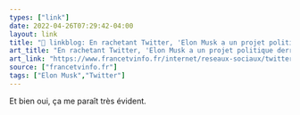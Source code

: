 ```yaml
---
types: ["link"]
date: 2022-04-26T07:29:42-04:00
layout: link
title: "🔗 linkblog: En rachetant Twitter, 'Elon Musk a un projet politique derrière la tête', estime un journaliste qui a enquêté sur l'homme le plus riche du monde'"
art_title: "En rachetant Twitter, 'Elon Musk a un projet politique derrière la tête', estime un journaliste qui a enquêté sur l'homme le plus riche du monde"
art_link: "https://www.francetvinfo.fr/internet/reseaux-sociaux/twitter/en-rachetant-twitter-elon-musk-a-un-projet-politique-derriere-la-tete-estime-un-journaliste-specialiste_5103517.html"
source: ["francetvinfo.fr"]
tags: ["Elon Musk","Twitter"]
---
```

Et bien oui, ça me paraît très évident.
